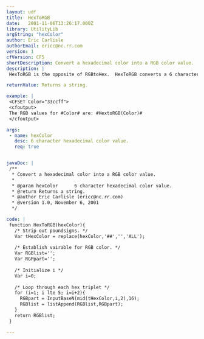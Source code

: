 ```yaml
---
layout: udf
title:  HexToRGB
date:   2001-11-06T13:26:17.000Z
library: UtilityLib
argString: "hexColor"
author: Eric Carlisle
authorEmail: ericc@nc.rr.com
version: 1
cfVersion: CF5
shortDescription: Convert a hexadecimal color into a RGB color value.
description: |
 HexToRGB is the opposite of RGBtoHex.  HexToRGB converts a 6 character hexadecimal color value into an RGB list (rr,gg,bb).

returnValue: Returns a string.

example: |
 <CFSET Color="33ccff">
 <cfoutput>
 The RGB values for #Color# are: #HextoRGB(Color)#
 </cfoutput>

args:
 - name: hexColor
   desc: 6 character hexadecimal color value.
   req: true


javaDoc: |
 /**
  * Convert a hexadecimal color into a RGB color value.
  * 
  * @param hexColor      6 character hexadecimal color value. 
  * @return Returns a string. 
  * @author Eric Carlisle (ericc@nc.rr.com) 
  * @version 1.0, November 6, 2001 
  */

code: |
 function HexToRGB(hexColor){
   /* Strip out poundsigns. */
   Var tHexColor = replace(hexColor,'##','','ALL');
     
   /* Establish vairable for RGB color. */
   Var RGBlist='';
   Var RGPpart='';    
 
   /* Initialize i */
   Var i=0;
 
   /* Loop through each hex triplet */
   for (i=1; i lte 5; i=i+2){
     RGBpart = InputBaseN(mid(tHexColor,i,2),16);
     RGBlist = listAppend(RGBlist,RGBpart);
   }
   return RGBlist;
 }

---
```


